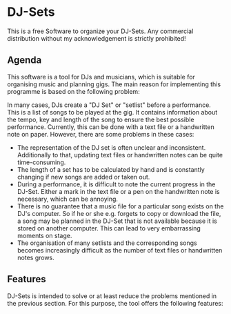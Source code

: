 # DJ-Sets
 This is a free Software to organize your DJ-Sets. Any commercial distribution without my acknowledgement is strictly prohibited!
 
 ## Agenda
This software is a tool for DJs and musicians, which is suitable for organising music and planning gigs. The main reason for implementing this programme is based on the following problem: 

In many cases, DJs create a "DJ Set" or "setlist" before a performance. This is a list of songs to be played at the gig. It contains information about the tempo, key and length of the song to ensure the best possible performance. Currently, this can be done with a text file or a handwritten note on paper. However, there are some problems in these cases:

- The representation of the DJ set is often unclear and inconsistent. Additionally to that, updating text files or handwritten notes can be quite time-consuming. 
- The length of a set has to be calculated by hand and is constantly changing if new songs are added or taken out.
- During a performance, it is difficult to note the current progress in the DJ-Set. Either a mark in the text file or a pen on the handwritten note is necessary, which can be annoying.
- There is no guarantee that a music file for a particular song exists on the DJ's computer. So if he or she e.g. forgets to copy or download the file, a song may be planned in the DJ-Set  that is not available because it is stored on another computer. This can lead to very embarrassing moments on stage.
- The organisation of many setlists and the corresponding songs becomes increasingly difficult as the number of text files or handwritten notes grows.

 
 ## Features
 DJ-Sets is intended to solve or at least reduce the problems mentioned in the previous section. For this purpose, the tool offers the following features:

